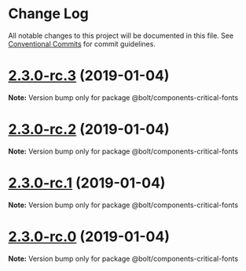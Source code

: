 # Change Log

All notable changes to this project will be documented in this file.
See [Conventional Commits](https://conventionalcommits.org) for commit guidelines.

# [2.3.0-rc.3](https://github.com/bolt-design-system/bolt/tree/master/packages/components/bolt-critical-fonts/compare/v2.3.0-rc.2...v2.3.0-rc.3) (2019-01-04)

**Note:** Version bump only for package @bolt/components-critical-fonts





# [2.3.0-rc.2](https://github.com/bolt-design-system/bolt/tree/master/packages/components/bolt-critical-fonts/compare/v2.3.0-rc.1...v2.3.0-rc.2) (2019-01-04)

**Note:** Version bump only for package @bolt/components-critical-fonts





# [2.3.0-rc.1](https://github.com/bolt-design-system/bolt/tree/master/packages/components/bolt-critical-fonts/compare/vv2.3.0-rc.0...v2.3.0-rc.1) (2019-01-04)

**Note:** Version bump only for package @bolt/components-critical-fonts





# [2.3.0-rc.0](https://github.com/bolt-design-system/bolt/tree/master/packages/components/bolt-critical-fonts/compare/v2.2.1...v2.3.0-rc.0) (2019-01-04)

**Note:** Version bump only for package @bolt/components-critical-fonts
